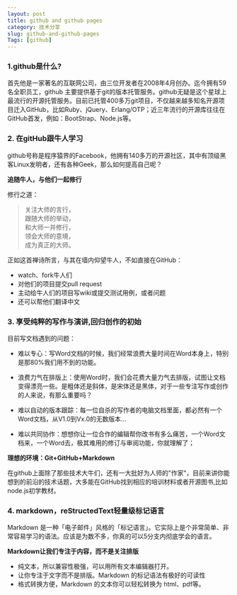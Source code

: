```yaml
---
layout: post
title: github and github pages
category: 技术分享
slug: github-and-github-pages
Tags: [github]
---
```


### 1.github是什么?

首先他是一家著名的互联网公司，由三位开发者在2008年4月创办。迄今拥有59名全职员工，github
主要提供基于git的版本托管服务。github无疑是这个星球上最流行的开源托管服务。目前已托管400多万git项目，不仅越来越多知名开源项目迁入GitHub，比如Ruby、jQuery、Erlang/OTP；近三年流行的开源库往往在GitHub首发，例如：BootStrap、Node.js等。

### 2. 在gitHub跟牛人学习

github号称是程序猿界的Facebook，他拥有140多万的开源社区，其中有顶级黑客Linux发明者，还有各种Geek，那么如何提高自己呢？
  
**追随牛人，与他们一起修行**

<!--break-->

修行之道：
>关注大师的言行，  
跟随大师的举动，  
和大师一并修行，  
领会大师的意境，  
成为真正的大师。  

正如这首禅诗所言，与其在墙内仰望牛人，不如直接在GitHub：

* watch、fork牛人们
* 对他们的项目提交pull request
* 主动给牛人们的项目写wiki或提交测试用例，或者问题
* 还可以帮他们翻译中文


### 3. 享受纯粹的写作与演讲,回归创作的初始

目前写文档遇到的问题：

* 难以专心：写Word文档的时候，我们经常浪费大量时间在Word本身上，特别是那80%我们用不到的功能。

* 浪费力气在排版上：使用Word时，我们会花费大量力气去排版，试图让文档变得漂亮一些。是粗体还是斜体，是宋体还是黑体，对于一些专注写作或创作的人来说，有那么重要吗？

* 难以自动的版本跟踪：每一位自杀的写作者的电脑文档里面，都必然有一个Word文档，从V1.0到Vx.0的无数版本...

* 难以共同协作：想想你让一位合作的编辑帮你改书有多么痛苦，一个Word文档来，一个Word去，极其难用的修订与审阅功能，你就理解了；

**理想的环境：Git+GitHub+Markdown**

在github上面除了那些技术大牛们，还有一大批好为人师的"作家"，目前来讲你能想到的前沿的技术话题，大多能在GitHub找到相应的培训材料或者开源图书,比如node.js初学教材。

### 4. markdown，reStructedText轻量级标记语言

Markdown 是一种「电子邮件」风格的「标记语言」。它实际上是个非常简单、非常容易学习的语法。应该是为数不多，你真的可以5分支内彻底学会的语言。

**Markdown让我们专注于内容，而不是关注排版**

* 纯文本，所以兼容性极强，可以用所有文本编辑器打开。　　
* 让你专注于文字而不是排版。Markdown 的标记语法有极好的可读性  
* 格式转换方便，Markdown 的文本你可以轻松转换为 html、pdf等。  



